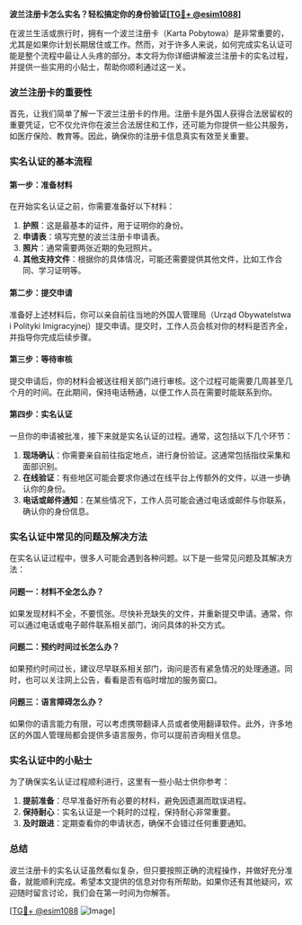 **波兰注册卡怎么实名？轻松搞定你的身份验证[[TG💪+ @esim1088](https://t.me/s/esim1088)]**

在波兰生活或旅行时，拥有一个波兰注册卡（Karta Pobytowa）是非常重要的，尤其是如果你计划长期居住或工作。然而，对于许多人来说，如何完成实名认证可能是整个流程中最让人头疼的部分。本文将为你详细讲解波兰注册卡的实名过程，并提供一些实用的小贴士，帮助你顺利通过这一关。

### 波兰注册卡的重要性

首先，让我们简单了解一下波兰注册卡的作用。注册卡是外国人获得合法居留权的重要凭证，它不仅允许你在波兰合法居住和工作，还可能为你提供一些公共服务，如医疗保险、教育等。因此，确保你的注册卡信息真实有效至关重要。

### 实名认证的基本流程

#### 第一步：准备材料

在开始实名认证之前，你需要准备好以下材料：

1. **护照**：这是最基本的证件，用于证明你的身份。
2. **申请表**：填写完整的波兰注册卡申请表。
3. **照片**：通常需要两张近期的免冠照片。
4. **其他支持文件**：根据你的具体情况，可能还需要提供其他文件，比如工作合同、学习证明等。

#### 第二步：提交申请

准备好上述材料后，你可以亲自前往当地的外国人管理局（Urząd Obywatelstwa i Polityki Imigracyjnej）提交申请。提交时，工作人员会核对你的材料是否齐全，并指导你完成后续步骤。

#### 第三步：等待审核

提交申请后，你的材料会被送往相关部门进行审核。这个过程可能需要几周甚至几个月的时间。在此期间，保持电话畅通，以便工作人员在需要时能联系到你。

#### 第四步：实名认证

一旦你的申请被批准，接下来就是实名认证的过程。通常，这包括以下几个环节：

1. **现场确认**：你需要亲自前往指定地点，进行身份验证。这通常包括指纹采集和面部识别。
2. **在线验证**：有些地区可能会要求你通过在线平台上传额外的文件，以进一步确认你的身份。
3. **电话或邮件通知**：在某些情况下，工作人员可能会通过电话或邮件与你联系，确认你的身份信息。

### 实名认证中常见的问题及解决方法

在实名认证过程中，很多人可能会遇到各种问题。以下是一些常见问题及其解决方法：

#### 问题一：材料不全怎么办？

如果发现材料不全，不要慌张。尽快补充缺失的文件，并重新提交申请。通常，你可以通过电话或电子邮件联系相关部门，询问具体的补交方式。

#### 问题二：预约时间过长怎么办？

如果预约时间过长，建议尽早联系相关部门，询问是否有紧急情况的处理通道。同时，也可以关注网上公告，看看是否有临时增加的服务窗口。

#### 问题三：语言障碍怎么办？

如果你的语言能力有限，可以考虑携带翻译人员或者使用翻译软件。此外，许多地区的外国人管理局都会提供多语言服务，你可以提前咨询相关信息。

### 实名认证中的小贴士

为了确保实名认证过程顺利进行，这里有一些小贴士供你参考：

1. **提前准备**：尽早准备好所有必要的材料，避免因遗漏而耽误进程。
2. **保持耐心**：实名认证是一个耗时的过程，保持耐心非常重要。
3. **及时跟进**：定期查看你的申请状态，确保不会错过任何重要通知。

### 总结

波兰注册卡的实名认证虽然看似复杂，但只要按照正确的流程操作，并做好充分准备，就能顺利完成。希望本文提供的信息对你有所帮助。如果你还有其他疑问，欢迎随时留言讨论，我们会在第一时间为你解答。

[[TG💪+ @esim1088](https://t.me/s/esim1088) ![Image](https://i.postimg.cc/4NQfJmqS/Snipaste-2025-05-13-00-14-12.png)]
